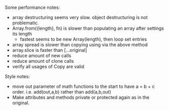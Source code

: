 Some performance notes:
- array destructuring seems very slow. object destructuring is not problematic.
- Array.from({length}, fn) is slower than populating an array after settings its length
  - fastest seems to be new Array(length), then loop set entries
- array spread is slower than copying using via the above method
- array.slice is faster than [...original]
- reduce amount of new calls
- reduce amount of clone calls
- verify all usages of Copy are valid

Style notes:
- move out parameter of math functions to the start to have a = b + c order. i.e. add(out,a,b) rather than add(a,b,out)
- Make attributes and methods private or protected again as in the original.
